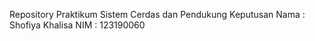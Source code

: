 Repository Praktikum Sistem Cerdas dan Pendukung Keputusan
Nama  : Shofiya Khalisa
NIM   : 123190060
